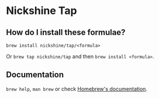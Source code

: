 # Nickshine Tap

## How do I install these formulae?
`brew install nickshine/tap/<formula>`

Or `brew tap nickshine/tap` and then `brew install <formula>`.

## Documentation
`brew help`, `man brew` or check [Homebrew's documentation](https://docs.brew.sh).
